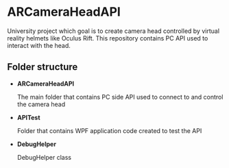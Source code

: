 # ARCameraHeadAPI

University project which goal is to create camera head controlled by virtual reality helmets like Oculus Rift. This repository contains PC API used to interact with the head.

## Folder structure


* **ARCameraHeadAPI**
  
  The main folder that contains PC side API used to connect to and control the camera head
* **APITest**
  
   Folder that contains WPF application code created to test the API
* **DebugHelper**
  
   DebugHelper class

